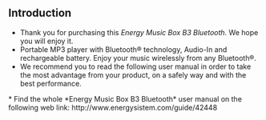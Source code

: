 ## Introduction

* Thank you for purchasing this *Energy Music Box B3 Bluetooth*. We hope you will enjoy it.
* Portable MP3 player with Bluetooth® technology, Audio-In and rechargeable battery. Enjoy your music wirelessly from any Bluetooth®.
* We recommend you to read the following user manual in order to take the most advantage from your product, on a safely way and with the best performance.
<unique>
* Find the whole *Energy Music Box B3 Bluetooth* user manual on the following web link:  http://www.energysistem.com/guide/42448

